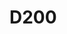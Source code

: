 # D200

<figure><img src="../../.gitbook/assets/A.S 조치 이미지-01.jpg" alt=""><figcaption></figcaption></figure>

<figure><img src="../../.gitbook/assets/A.S 조치 이미지-02.jpg" alt=""><figcaption></figcaption></figure>

<figure><img src="../../.gitbook/assets/A.S 조치 이미지-04.jpg" alt=""><figcaption></figcaption></figure>

<figure><img src="../../.gitbook/assets/A.S 조치 이미지-05.jpg" alt=""><figcaption></figcaption></figure>

<figure><img src="../../.gitbook/assets/A.S 조치 이미지-06.jpg" alt=""><figcaption></figcaption></figure>

<figure><img src="../../.gitbook/assets/A.S 조치 이미지-07.jpg" alt=""><figcaption></figcaption></figure>

<figure><img src="../../.gitbook/assets/A.S 조치 이미지-11.jpg" alt=""><figcaption></figcaption></figure>

<figure><img src="../../.gitbook/assets/A.S 조치 이미지-12.jpg" alt=""><figcaption></figcaption></figure>

<figure><img src="../../.gitbook/assets/A.S 조치 이미지-13.jpg" alt=""><figcaption></figcaption></figure>

<figure><img src="../../.gitbook/assets/A.S 조치 이미지-14.jpg" alt=""><figcaption></figcaption></figure>

<figure><img src="../../.gitbook/assets/A.S 조치 이미지-15.jpg" alt=""><figcaption></figcaption></figure>

<figure><img src="../../.gitbook/assets/A.S 조치 이미지-16.jpg" alt=""><figcaption></figcaption></figure>

<figure><img src="../../.gitbook/assets/A.S 조치 이미지-17.jpg" alt=""><figcaption></figcaption></figure>

<figure><img src="../../.gitbook/assets/A.S 조치 이미지-18.jpg" alt=""><figcaption></figcaption></figure>

<figure><img src="../../.gitbook/assets/A.S 조치 이미지-25.jpg" alt=""><figcaption></figcaption></figure>
